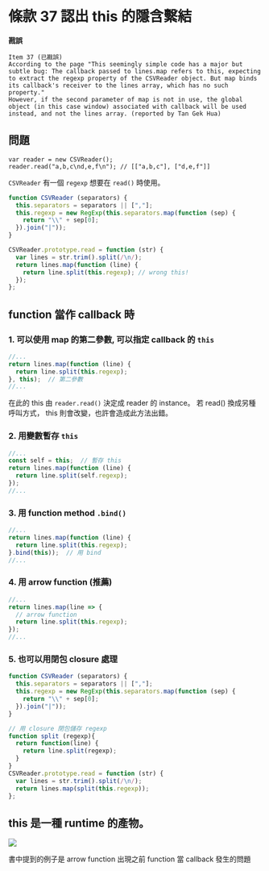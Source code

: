 # 條款 37 認出 this 的隱含繫結

**戡誤**

    Item 37 (已戡誤)
    According to the page "This seemingly simple code has a major but subtle bug: The callback passed to lines.map refers to this, expecting to extract the regexp property of the CSVReader object. But map binds its callback's receiver to the lines array, which has no such property."
    However, if the second parameter of map is not in use, the global object (in this case window) associated with callback will be used instead, and not the lines array. (reported by Tan Gek Hua)


## 問題

```javscript
var reader = new CSVReader();
reader.read("a,b,c\nd,e,f\n"); // [["a,b,c"], ["d,e,f"]]
```


`CSVReader` 有一個 `regexp` 想要在 `read()` 時使用。

```javascript
function CSVReader (separators) {
  this.separators = separators || [","];
  this.regexp = new RegExp(this.separators.map(function (sep) {
    return "\\" + sep[0];
  }).join("|"));
}

CSVReader.prototype.read = function (str) {
  var lines = str.trim().split(/\n/);
  return lines.map(function (line) {
    return line.split(this.regexp); // wrong this!
  });
};
```

## function 當作 callback 時

### 1. 可以使用 map 的第二參數, 可以指定 callback 的 `this`

```javascript
//...
return lines.map(function (line) {
  return line.split(this.regexp);
}, this);  // 第二參數
//...
```

在此的 this 由 `reader.read()` 決定成 reader 的 instance。
若 read() 換成另種呼叫方式， this 則會改變，也許會造成此方法出錯。

### 2. 用變數暫存 `this`

```javascript
//...
const self = this;  // 暫存 this
return lines.map(function (line) {
  return line.split(self.regexp);
});
//...
```

### 3. 用 function method `.bind()`

```javascript
//...
return lines.map(function (line) {
  return line.split(this.regexp);
}.bind(this));  // 用 bind
//...
```

### 4. 用 arrow function (推薦)

```javascript
//...
return lines.map(line => {
  // arrow function
  return line.split(this.regexp);
});
//...
```

### 5. 也可以用閉包 closure 處理

```javascript
function CSVReader (separators) {
  this.separators = separators || [","];
  this.regexp = new RegExp(this.separators.map(function (sep) {
    return "\\" + sep[0];
  }).join("|"));
}

// 用 closure 閉包儲存 regexp
function split (regexp){
  return function(line) {
    return line.split(regexp);
  }
}
CSVReader.prototype.read = function (str) {
  var lines = str.trim().split(/\n/);
  return lines.map(split(this.regexp));
};
```

## this 是一種 runtime 的產物。

![](https://i.imgur.com/wHNKgfN.png)

書中提到的例子是 arrow function 出現之前 function 當 callback 發生的問題

